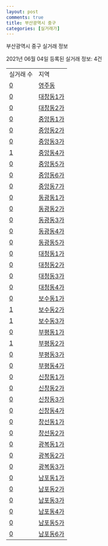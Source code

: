 ```yaml
---
layout: post
comments: true
title: 부산광역시 중구
categories: [실거래가]
---
```


부산광역시 중구 실거래 정보

2021년 06월 04일 등록된 실거래 정보: 4건


<table>
  <tr>
    <td>실거래 수</td>
    <td>지역</td>
  </tr>

  
  <tr>
    <td><a href="2611010100.html">0</a></td>
    <td><a href="2611010100.html">영주동</a></td>
  </tr>
    

  <tr>
    <td><a href="2611010200.html">0</a></td>
    <td><a href="2611010200.html">대창동1가</a></td>
  </tr>
    

  <tr>
    <td><a href="2611010300.html">0</a></td>
    <td><a href="2611010300.html">대창동2가</a></td>
  </tr>
    

  <tr>
    <td><a href="2611010400.html">0</a></td>
    <td><a href="2611010400.html">중앙동1가</a></td>
  </tr>
    

  <tr>
    <td><a href="2611010500.html">0</a></td>
    <td><a href="2611010500.html">중앙동2가</a></td>
  </tr>
    

  <tr>
    <td><a href="2611010600.html">0</a></td>
    <td><a href="2611010600.html">중앙동3가</a></td>
  </tr>
    

  <tr>
    <td><a href="2611010700.html">1</a></td>
    <td><a href="2611010700.html">중앙동4가</a></td>
  </tr>
    

  <tr>
    <td><a href="2611010800.html">0</a></td>
    <td><a href="2611010800.html">중앙동5가</a></td>
  </tr>
    

  <tr>
    <td><a href="2611010900.html">0</a></td>
    <td><a href="2611010900.html">중앙동6가</a></td>
  </tr>
    

  <tr>
    <td><a href="2611011000.html">0</a></td>
    <td><a href="2611011000.html">중앙동7가</a></td>
  </tr>
    

  <tr>
    <td><a href="2611011100.html">0</a></td>
    <td><a href="2611011100.html">동광동1가</a></td>
  </tr>
    

  <tr>
    <td><a href="2611011200.html">0</a></td>
    <td><a href="2611011200.html">동광동2가</a></td>
  </tr>
    

  <tr>
    <td><a href="2611011300.html">0</a></td>
    <td><a href="2611011300.html">동광동3가</a></td>
  </tr>
    

  <tr>
    <td><a href="2611011400.html">0</a></td>
    <td><a href="2611011400.html">동광동4가</a></td>
  </tr>
    

  <tr>
    <td><a href="2611011500.html">0</a></td>
    <td><a href="2611011500.html">동광동5가</a></td>
  </tr>
    

  <tr>
    <td><a href="2611011600.html">0</a></td>
    <td><a href="2611011600.html">대청동1가</a></td>
  </tr>
    

  <tr>
    <td><a href="2611011700.html">0</a></td>
    <td><a href="2611011700.html">대청동2가</a></td>
  </tr>
    

  <tr>
    <td><a href="2611011800.html">0</a></td>
    <td><a href="2611011800.html">대청동3가</a></td>
  </tr>
    

  <tr>
    <td><a href="2611011900.html">0</a></td>
    <td><a href="2611011900.html">대청동4가</a></td>
  </tr>
    

  <tr>
    <td><a href="2611012000.html">0</a></td>
    <td><a href="2611012000.html">보수동1가</a></td>
  </tr>
    

  <tr>
    <td><a href="2611012100.html">1</a></td>
    <td><a href="2611012100.html">보수동2가</a></td>
  </tr>
    

  <tr>
    <td><a href="2611012200.html">1</a></td>
    <td><a href="2611012200.html">보수동3가</a></td>
  </tr>
    

  <tr>
    <td><a href="2611012300.html">0</a></td>
    <td><a href="2611012300.html">부평동1가</a></td>
  </tr>
    

  <tr>
    <td><a href="2611012400.html">1</a></td>
    <td><a href="2611012400.html">부평동2가</a></td>
  </tr>
    

  <tr>
    <td><a href="2611012500.html">0</a></td>
    <td><a href="2611012500.html">부평동3가</a></td>
  </tr>
    

  <tr>
    <td><a href="2611012600.html">0</a></td>
    <td><a href="2611012600.html">부평동4가</a></td>
  </tr>
    

  <tr>
    <td><a href="2611012700.html">0</a></td>
    <td><a href="2611012700.html">신창동1가</a></td>
  </tr>
    

  <tr>
    <td><a href="2611012800.html">0</a></td>
    <td><a href="2611012800.html">신창동2가</a></td>
  </tr>
    

  <tr>
    <td><a href="2611012900.html">0</a></td>
    <td><a href="2611012900.html">신창동3가</a></td>
  </tr>
    

  <tr>
    <td><a href="2611013000.html">0</a></td>
    <td><a href="2611013000.html">신창동4가</a></td>
  </tr>
    

  <tr>
    <td><a href="2611013100.html">0</a></td>
    <td><a href="2611013100.html">창선동1가</a></td>
  </tr>
    

  <tr>
    <td><a href="2611013200.html">0</a></td>
    <td><a href="2611013200.html">창선동2가</a></td>
  </tr>
    

  <tr>
    <td><a href="2611013300.html">0</a></td>
    <td><a href="2611013300.html">광복동1가</a></td>
  </tr>
    

  <tr>
    <td><a href="2611013400.html">0</a></td>
    <td><a href="2611013400.html">광복동2가</a></td>
  </tr>
    

  <tr>
    <td><a href="2611013500.html">0</a></td>
    <td><a href="2611013500.html">광복동3가</a></td>
  </tr>
    

  <tr>
    <td><a href="2611013600.html">0</a></td>
    <td><a href="2611013600.html">남포동1가</a></td>
  </tr>
    

  <tr>
    <td><a href="2611013700.html">0</a></td>
    <td><a href="2611013700.html">남포동2가</a></td>
  </tr>
    

  <tr>
    <td><a href="2611013800.html">0</a></td>
    <td><a href="2611013800.html">남포동3가</a></td>
  </tr>
    

  <tr>
    <td><a href="2611013900.html">0</a></td>
    <td><a href="2611013900.html">남포동4가</a></td>
  </tr>
    

  <tr>
    <td><a href="2611014000.html">0</a></td>
    <td><a href="2611014000.html">남포동5가</a></td>
  </tr>
    

  <tr>
    <td><a href="2611014100.html">0</a></td>
    <td><a href="2611014100.html">남포동6가</a></td>
  </tr>
    


</table>
    